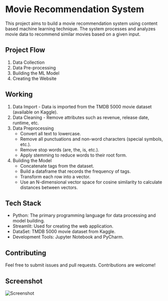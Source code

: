 # Movie Recommendation System
This project aims to build a movie recommendation system using content based machine learning technique. The system processes and analyzes movie data to recommend similar movies based on a given input.

## Project Flow
1. Data Collection
2. Data Pre-processing
3. Building the ML Model
4. Creating the Website

## Working
1. Data Import - Data is imported from the TMDB 5000 movie dataset (available on Kaggle).
2. Data Cleaning - Remove attributes such as revenue, release date, runtime, etc.
3. Data Preprocessing
   - Convert all text to lowercase.
   - Remove all punctuations and non-word characters (special symbols, etc.).
   - Remove stop words (are, the, is, etc.).
   - Apply stemming to reduce words to their root form.
5. Building the Model
    - Concatenate tags from the dataset.
    - Build a dataframe that records the frequency of tags.
    - Transform each row into a vector.
    - Use an N-dimensional vector space for cosine similarity to calculate distances between vectors.

## Tech Stack
- Python: The primary programming language for data processing and model building.
- Streamlit: Used for creating the web application.
- DataSet: TMDB 5000 movie dataset from Kaggle.
- Development Tools: Jupyter Notebook and PyCharm.

 ## Contributing
Feel free to submit issues and pull requests. Contributions are welcome!

## Screenshot
![Screenshot](https://github.com/user-attachments/assets/6819387a-1e38-4ede-a448-6c47bdff89c1)
